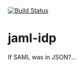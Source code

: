 [![Build Status](https://travis-ci.org/SamuelHornsey/jaml-idp.svg?branch=master)](https://travis-ci.org/SamuelHornsey/jaml-idp)

# jaml-idp
If SAML was in JSON?...
